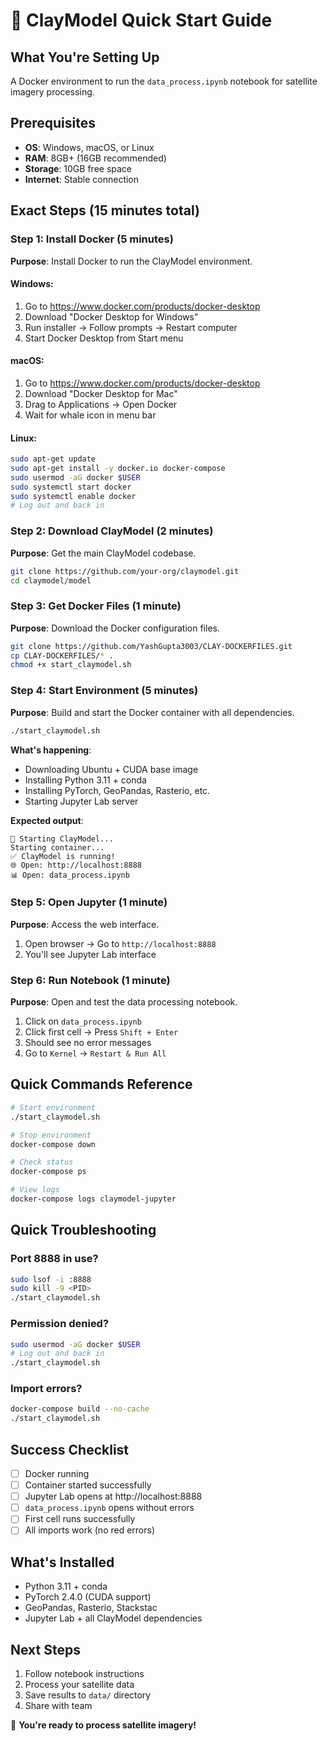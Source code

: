 # 🚀 ClayModel Quick Start Guide

## What You're Setting Up
A Docker environment to run the `data_process.ipynb` notebook for satellite imagery processing.

## Prerequisites
- **OS**: Windows, macOS, or Linux
- **RAM**: 8GB+ (16GB recommended)
- **Storage**: 10GB free space
- **Internet**: Stable connection

## Exact Steps (15 minutes total)

### Step 1: Install Docker (5 minutes)
**Purpose**: Install Docker to run the ClayModel environment.

#### Windows:
1. Go to https://www.docker.com/products/docker-desktop
2. Download "Docker Desktop for Windows"
3. Run installer → Follow prompts → Restart computer
4. Start Docker Desktop from Start menu

#### macOS:
1. Go to https://www.docker.com/products/docker-desktop
2. Download "Docker Desktop for Mac"
3. Drag to Applications → Open Docker
4. Wait for whale icon in menu bar

#### Linux:
```bash
sudo apt-get update
sudo apt-get install -y docker.io docker-compose
sudo usermod -aG docker $USER
sudo systemctl start docker
sudo systemctl enable docker
# Log out and back in
```

### Step 2: Download ClayModel (2 minutes)
**Purpose**: Get the main ClayModel codebase.

```bash
git clone https://github.com/your-org/claymodel.git
cd claymodel/model
```

### Step 3: Get Docker Files (1 minute)
**Purpose**: Download the Docker configuration files.

```bash
git clone https://github.com/YashGupta3003/CLAY-DOCKERFILES.git
cp CLAY-DOCKERFILES/* .
chmod +x start_claymodel.sh
```

### Step 4: Start Environment (5 minutes)
**Purpose**: Build and start the Docker container with all dependencies.

```bash
./start_claymodel.sh
```

**What's happening**:
- Downloading Ubuntu + CUDA base image
- Installing Python 3.11 + conda
- Installing PyTorch, GeoPandas, Rasterio, etc.
- Starting Jupyter Lab server

**Expected output**:
```
🚀 Starting ClayModel...
Starting container...
✅ ClayModel is running!
🌐 Open: http://localhost:8888
📊 Open: data_process.ipynb
```

### Step 5: Open Jupyter (1 minute)
**Purpose**: Access the web interface.

1. Open browser → Go to `http://localhost:8888`
2. You'll see Jupyter Lab interface

### Step 6: Run Notebook (1 minute)
**Purpose**: Open and test the data processing notebook.

1. Click on `data_process.ipynb`
2. Click first cell → Press `Shift + Enter`
3. Should see no error messages
4. Go to `Kernel` → `Restart & Run All`

## Quick Commands Reference

```bash
# Start environment
./start_claymodel.sh

# Stop environment
docker-compose down

# Check status
docker-compose ps

# View logs
docker-compose logs claymodel-jupyter
```

## Quick Troubleshooting

### Port 8888 in use?
```bash
sudo lsof -i :8888
sudo kill -9 <PID>
./start_claymodel.sh
```

### Permission denied?
```bash
sudo usermod -aG docker $USER
# Log out and back in
./start_claymodel.sh
```

### Import errors?
```bash
docker-compose build --no-cache
./start_claymodel.sh
```

## Success Checklist
- [ ] Docker running
- [ ] Container started successfully
- [ ] Jupyter Lab opens at http://localhost:8888
- [ ] `data_process.ipynb` opens without errors
- [ ] First cell runs successfully
- [ ] All imports work (no red errors)

## What's Installed
- Python 3.11 + conda
- PyTorch 2.4.0 (CUDA support)
- GeoPandas, Rasterio, Stackstac
- Jupyter Lab + all ClayModel dependencies

## Next Steps
1. Follow notebook instructions
2. Process your satellite data
3. Save results to `data/` directory
4. Share with team

🎉 **You're ready to process satellite imagery!**
